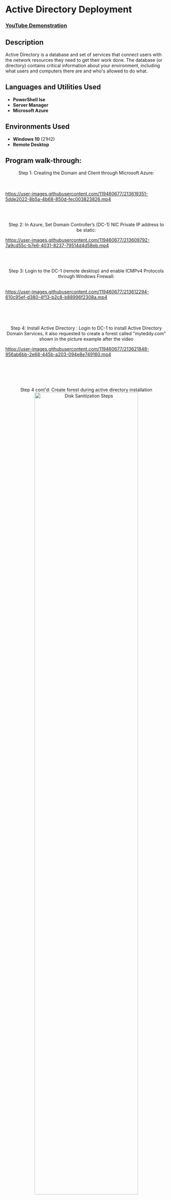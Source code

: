 <h1>Active Directory Deployment</h1>

 ### [YouTube Demonstration](https://youtu.be/7eJexJVCqJo)

<h2>Description</h2>
Active Directory is a database and set of services that connect users with the network resources they need to get their work done. The database (or directory) contains critical information about your environment, including what users and computers there are and who's allowed to do what.
<br />


<h2>Languages and Utilities Used</h2>

- <b>PowerShell Ise</b> 
- <b>Server Manager</b>
- <b>Microsoft Azure</b>
<h2>Environments Used </h2>

- <b>Windows 10</b> (21H2)
- <b>Remote Desktop</b>

<h2>Program walk-through:</h2>

<p align="center">
Step 1: Creating the Domain and Client through Microsoft Azure: <br/>
<br />
<br />


https://user-images.githubusercontent.com/119460677/213619351-5dde2022-8b5a-4b68-850d-fec003823826.mp4




<br />
<br />
<p align="center">
Step 2: In Azure, Set Domain Controller’s (DC-1) NIC Private IP address to be static:
<br/>


https://user-images.githubusercontent.com/119460677/213609792-7a9cd55c-b7e6-4031-8237-79514d4d58eb.mp4

<br />
<br />
<p align="center">
Step 3: Login to the DC-1 (remote desktop) and enable ICMPv4 Protocols through Windows Firewall: <br/>
<br />

https://user-images.githubusercontent.com/119460677/213612294-610c95ef-d380-4f13-b2c8-b88996f2308a.mp4


<br />

<br />
<br />
<p align="center">
Step 4: Install Active Directory : Login to DC-1 to install Active Directory Domain Services, it also requested to create a forest called "myteddy.com" shown in the picture example after the video

 <br/>

https://user-images.githubusercontent.com/119460677/213621848-956ab6bb-2e68-445b-a203-094e8e749160.mp4
 
<br />
</p>
<br />
<br />
 <p align="center">
 Step 4 cont'd: Create forest during active directory installation
 <img src="https://i.imgur.com/JusQXiY.png" height="80%" width="80%" alt="Disk Sanitization Steps"/>


<br />
<br />
<p align="center">
Step 5 Post AD installation: In Active Directory Users and Computers create an Organizational Unit called “_EMPLOYEES_”
Create a new OU named “_ADMINS_”
<br />
<br />
 
https://user-images.githubusercontent.com/119460677/213623591-ce98c861-3f94-44cd-95ca-37e35889df54.mp4


<br />
<br />
<br/>
<p align="center">
Step 5 Post AD installation: Create a new employee named “Luffy Monkey” (same password) with the username of “Luffy_admin”
 
<br />
<br />


https://user-images.githubusercontent.com/119460677/213626070-d3ef4de0-7696-4940-8257-692d417dd1fb.mp4


<br />
<br />
  <br/>
<p align="center">
Step 5: set Client-1’s DNS settings to the DC’s Private IP address, restart client 1.
<br />
<br />


https://user-images.githubusercontent.com/119460677/213627540-ebfa1117-f602-40eb-9c1f-0fe5acb08e2d.mp4


</p>
<br />
<br />
<p align="center">
Step 5 cont'd: Restart client 1.  <br/>
<img src="https://i.imgur.com/GWILOLN.png" height="50%" width="50%" alt="Disk Sanitization Steps"/>
<br />
<br />

</p>
<br />
<br />
<p align="center">
Step 6: Login to Client-1 (Remote Desktop) as the original local admin (labuser) and join it to the domain computer will restart. :  
<br/>
<br />
<br />
 
https://user-images.githubusercontent.com/119460677/213628327-a2a802f5-d735-469e-af4e-60cdeda8b895.mp4


</p>
<br />
<br />
<p align="center">
Step 7: Click “Remote Desktop” Allow “domain users” access to remote desktop
<br />
<br />
<img src= "https://i.imgur.com/ERlcnvW.png" height="50%" width="50%" alt="Disk Sanitization Steps"/>
</p>
</p>
<br />
<br />
</p>
<br />
<br />
<p align="center">
Step 8: Login to DC-1 as Luffy_Admin
<br />
<br />
<img src= "https://i.imgur.com/bFI4pnJ.png" height="50%" width="50%" alt="Disk Sanitization Steps"/>
</p>
</p>
<br />
<br />



<p align="center">
Step 9: Login to Client-1 (Remote Desktop) as the original local admin (labuser) and join it to the domain computer will restart. :  
<br/>
<br />
<br />
 
https://user-images.githubusercontent.com/119460677/213628327-a2a802f5-d735-469e-af4e-60cdeda8b895.mp4
